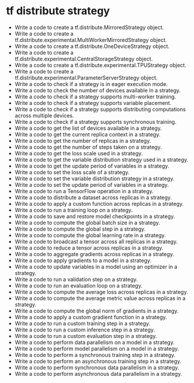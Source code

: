 # tf distribute strategy

- Write a code to create a tf.distribute.MirroredStrategy object.
- Write a code to create a tf.distribute.experimental.MultiWorkerMirroredStrategy object.
- Write a code to create a tf.distribute.OneDeviceStrategy object.
- Write a code to create a tf.distribute.experimental.CentralStorageStrategy object.
- Write a code to create a tf.distribute.experimental.TPUStrategy object.
- Write a code to create a tf.distribute.experimental.ParameterServerStrategy object.
- Write a code to check if a strategy is in eager execution mode.
- Write a code to check the number of devices available in a strategy.
- Write a code to check if a strategy supports multi-worker training.
- Write a code to check if a strategy supports variable placement.
- Write a code to check if a strategy supports distributing computations across multiple devices.
- Write a code to check if a strategy supports synchronous training.
- Write a code to get the list of devices available in a strategy.
- Write a code to get the current replica context in a strategy.
- Write a code to get the number of replicas in a strategy.
- Write a code to get the number of steps taken on a strategy.
- Write a code to get the loss scale used in a strategy.
- Write a code to get the variable distribution strategy used in a strategy.
- Write a code to get the update period of variables in a strategy.
- Write a code to set the loss scale of a strategy.
- Write a code to set the variable distribution strategy in a strategy.
- Write a code to set the update period of variables in a strategy.
- Write a code to run a TensorFlow operation in a strategy.
- Write a code to distribute a dataset across replicas in a strategy.
- Write a code to apply a custom function across replicas in a strategy.
- Write a code to run a training loop on a strategy.
- Write a code to save and restore model checkpoints in a strategy.
- Write a code to compute the global batch size in a strategy.
- Write a code to compute the global step in a strategy.
- Write a code to compute the global learning rate in a strategy.
- Write a code to broadcast a tensor across all replicas in a strategy.
- Write a code to reduce a tensor across replicas in a strategy.
- Write a code to aggregate gradients across replicas in a strategy.
- Write a code to apply gradients to a model in a strategy.
- Write a code to update variables in a model using an optimizer in a strategy.
- Write a code to run a validation step on a strategy.
- Write a code to run an evaluation loop on a strategy.
- Write a code to compute the average loss across replicas in a strategy.
- Write a code to compute the average metric value across replicas in a strategy.
- Write a code to compute the global norm of gradients in a strategy.
- Write a code to apply a custom gradient function in a strategy.
- Write a code to run a custom training step in a strategy.
- Write a code to run a custom inference step in a strategy.
- Write a code to run a custom evaluation step in a strategy.
- Write a code to perform data parallelism on a model in a strategy.
- Write a code to perform model parallelism on a model in a strategy.
- Write a code to perform a synchronous training step in a strategy.
- Write a code to perform an asynchronous training step in a strategy.
- Write a code to perform synchronous data parallelism in a strategy.
- Write a code to perform asynchronous data parallelism in a strategy.